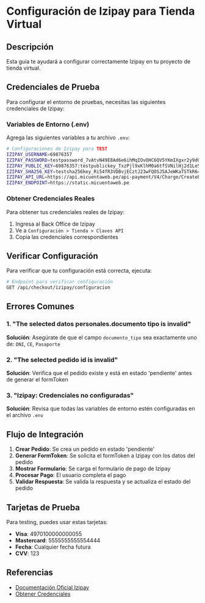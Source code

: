 # Configuración de Izipay para Tienda Virtual

## Descripción

Esta guía te ayudará a configurar correctamente Izipay en tu proyecto de tienda virtual.

## Credenciales de Prueba

Para configurar el entorno de pruebas, necesitas las siguientes credenciales de Izipay:

### Variables de Entorno (.env)

Agrega las siguientes variables a tu archivo `.env`:

```bash
# Configuraciones de Izipay para TEST
IZIPAY_USERNAME=69876357
IZIPAY_PASSWORD=testpassword_7vAtvN49E8Ad6e6ihMqIOvOHC6QV5YKmIXgxr2y9dQ8JQ
IZIPAY_PUBLIC_KEY=69876357:testpublickey_TxzPjl9xKlhM0a6tfSVNilHj2d1Le5Gr8t3JQpqyOhNUf
IZIPAY_SHA256_KEY=testsha256key_Ri54fR3VDBvjECztJ23wFQOSJ5AJeWKaTSTkR64ixKHjK
IZIPAY_API_URL=https://api.micuentaweb.pe/api-payment/V4/Charge/CreatePayment
IZIPAY_ENDPOINT=https://static.micuentaweb.pe
```

### Obtener Credenciales Reales

Para obtener tus credenciales reales de Izipay:

1. Ingresa al Back Office de Izipay
2. Ve a `Configuración > Tienda > Claves API`
3. Copia las credenciales correspondientes

## Verificar Configuración

Para verificar que tu configuración está correcta, ejecuta:

```bash
# Endpoint para verificar configuración
GET /api/checkout/izipay/configuracion
```

## Errores Comunes

### 1. "The selected datos personales.documento tipo is invalid"

**Solución**: Asegúrate de que el campo `documento_tipo` sea exactamente uno de: `DNI`, `CE`, `Pasaporte`

### 2. "The selected pedido id is invalid"

**Solución**: Verifica que el pedido existe y está en estado 'pendiente' antes de generar el formToken

### 3. "Izipay: Credenciales no configuradas"

**Solución**: Revisa que todas las variables de entorno estén configuradas en el archivo `.env`

## Flujo de Integración

1. **Crear Pedido**: Se crea un pedido en estado 'pendiente'
2. **Generar FormToken**: Se solicita el formToken a Izipay con los datos del pedido
3. **Mostrar Formulario**: Se carga el formulario de pago de Izipay
4. **Procesar Pago**: El usuario completa el pago
5. **Validar Respuesta**: Se valida la respuesta y se actualiza el estado del pedido

## Tarjetas de Prueba

Para testing, puedes usar estas tarjetas:

-   **Visa**: 4970100000000055
-   **Mastercard**: 5555555555554444
-   **Fecha**: Cualquier fecha futura
-   **CVV**: 123

## Referencias

-   [Documentación Oficial Izipay](https://secure.micuentaweb.pe/doc/es-PE/rest/V4.0/javascript/guide/start.html)
-   [Obtener Credenciales](https://github.com/izipay-pe/obtener-credenciales-de-conexion)
